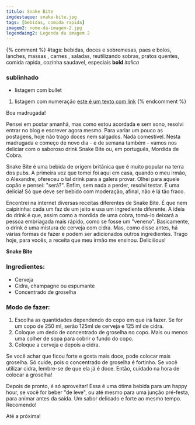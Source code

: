 ```yaml
---
titulo: Snake Bite
imgdestaque: snake-bite.jpg
tags: [bebidas, comida rapida]
imagem2: nome-da-imagem-2.jpg
legendaimg2: Legenda da imagem 2
---
```

{% comment %}
#tags: bebidas, doces e sobremesas, paes e bolos, lanches, massas , carnes , saladas, reutilizando sobras, pratos quentes, comida rapida, cozinha saudavel, especiais
**bold**
*italico*
### sublinhado
* listagem com bullet
1. listagem com numeração
[este é um texto com link](https://www.enderecodolink.com)
{% endcomment %}

Boa madrugada!

Pensei em postar amanhã, mas como estou acordada e sem sono, resolvi entrar no blog e escrever agora mesmo. Para variar um pouco as postagens, hoje não trago doces nem salgados. Nada comestível. Nesta madrugada e começo de novo dia - e de semana também - vamos nos deliciar com o saboroso drink Snake Bite ou, em português, Mordida de Cobra.

Snake Bite é uma bebida de origem britânica que é muito popular na terra dos pubs. A primeira vez que tomei foi aqui em casa, quando o meu irmão, o Alexandre, ofereceu o tal drink para a galera provar. Olhei para aquele copão e pensei: "será?". Enfim, sem nada a perder, resolvi testar. É uma delícia! Só que deve ser bebido com moderação, afinal, não é lá tão fraco.

Encontrei na internet diversas receitas diferentes de Snake Bite. É que nem caipirinha: cada um faz de um jeito e usa um ingrediente diferente. A ideia do drink é que, assim como a mordida de uma cobra, tomá-lo deixará a pessoa embriagada mais rápido, como se fosse um "veneno". Basicamente, o drink é uma mistura de cerveja com cidra. Mas, como disse antes, há várias formas de fazer e podem ser adicionados outros ingredientes. Trago hoje, para vocês, a receita que meu irmão me ensinou. Deliciiious!

**Snake Bite**

### Ingredientes:

* Cerveja
* Cidra, champagne ou espumante
* Concentrado de groselha

### Modo de fazer:

1. Escolha as quantidades dependendo do copo em que irá fazer. Se for um copo de 250 ml, serão 125ml de cerveja e 125 ml de cidra.
2. Coloque um dedo de concentrado de groselha no copo. Mais ou menos uma colher de sopa para cobrir o fundo do copo.
3. Coloque a cerveja e depois a cidra.

Se você achar que ficou forte e gosta mais doce, pode colocar mais groselha. Só cuide, pois o concentrado de groselha é fortinho. Se você utilizar cidra, lembre-se de que ela já é doce. Então, cuidado na hora de colocar a groselha!

Depois de pronto, é só aproveitar! Essa é uma ótima bebida para um happy hour, se você for beber "de leve", ou até mesmo para uma junção pré-festa, para animar antes da saída. Um sabor delicado e forte ao mesmo tempo. Recomendo!

Até a próxima!
